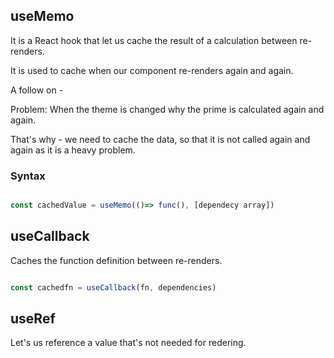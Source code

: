 ## useMemo

It is a React hook that let us cache the result of a calculation between re-renders.

It is used to cache when our component re-renders again and again.

A follow on -

Problem: When the theme is changed why the prime is calculated again and again.

That's why - we need to cache the data, so that it is not called again and again as it is a heavy problem.

### Syntax

```js

const cachedValue = useMemo(()=> func(), [dependecy array])

```


## useCallback

Caches the function definition between re-renders.

```js

const cachedfn = useCallback(fn, dependencies)

```


## useRef

Let's us reference a value that's not needed for redering.